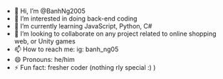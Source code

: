- 👋 Hi, I’m @BanhNg2005
- 👀 I’m interested in doing back-end coding
- 🌱 I’m currently learning JavaScript, Python, C#
- 💞️ I’m looking to collaborate on any project related to online shopping web, or Unity games
- 📫 How to reach me: ig: banh_ng05
- 😄 Pronouns: he/him
- ⚡ Fun fact: fresher coder (nothing rly special :) )

<!---
BanhNg2005/BanhNg2005 is a ✨ special ✨ repository because its `README.md` (this file) appears on your GitHub profile.
You can click the Preview link to take a look at your changes.
--->
